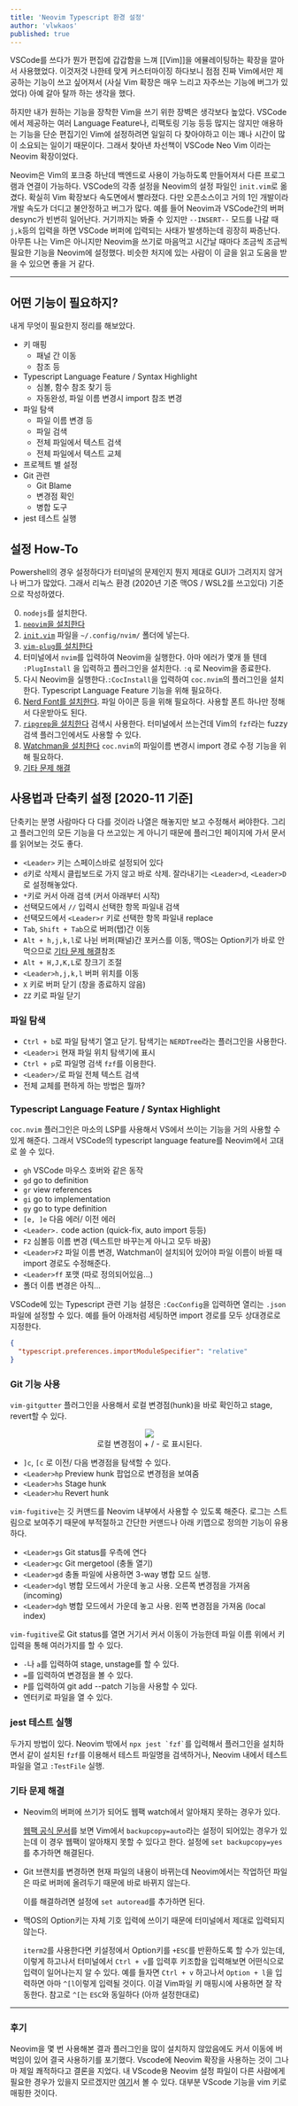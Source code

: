 ```yaml
---
title: 'Neovim Typescript 환경 설정'
author: 'vlwkaos'
published: true
---
```


VSCode를 쓰다가 뭔가 편집에 갑갑함을 느껴 [[Vim]]을 에뮬레이팅하는 확장을 깔아서 사용했었다. 이것저것 나한테 맞게 커스터마이징 하다보니 점점 진짜 Vim에서만 제공하는 기능이 쓰고 싶어져서 (사실 Vim 확장은 매우 느리고 자주쓰는 기능에 버그가 있었다) 아예 갈아 탈까 하는 생각을 했다. 

하지만 내가 원하는 기능을 장착한 Vim을 쓰기 위한 장벽은 생각보다 높았다. VSCode에서 제공하는 여러 Language Feature나, 리팩토링 기능 등등 많지는 않지만 애용하는 기능을 단순 편집기인 Vim에 설정하려면 일일히 다 찾아야하고 이는 꽤나 시간이 많이 소요되는 일이기 때문이다. 그래서 찾아낸 차선책이 VSCode Neo Vim 이라는 Neovim 확장이었다. 

Neovim은 Vim의 포크중 하난데 백엔드로 사용이 가능하도록 만들어져서 다른 프로그램과 연결이 가능하다. VSCode의 각종 설정을 Neovim의 설정 파일인 `init.vim`로 옮겼다. 확실히 Vim 확장보다 속도면에서 빨라졌다. 다만 오픈소스이고 거의 1인 개발이라 개발 속도가 더디고 불안정하고 버그가 많다. 예를 들어 Neovim과 VSCode간의 버퍼 desync가 빈번히 일어난다. 거기까지는 봐줄 수 있지만 `--INSERT--` 모드를 나갈 때 `j,k`등의 입력을 하면 VSCode 버퍼에 입력되는 사태가 발생하는데 굉장히 짜증난다. 아무튼 나는 Vim은 아니지만 Neovim을 쓰기로 마음먹고 시간날 때마다 조금씩 조금씩 필요한 기능을 Neovim에 설정했다. 비슷한 처지에 있는 사람이 이 글을 읽고 도움을 받을 수 있으면 좋을 거 같다.

---

## 어떤 기능이 필요하지?

내게 무엇이 필요한지 정리를 해보았다.

- 키 매핑
  - 패널 간 이동
  - 참조 등
- Typescript Language Feature / Syntax Highlight
  - 심볼, 함수 참조 찾기 등
  - 자동완성, 파일 이름 변경시 import 참조 변경
- 파일 탐색 
  - 파일 이름 변경 등
  - 파일 검색
  - 전체 파일에서 텍스트 검색
  - 전체 파일에서 텍스트 교체
- 프로젝트 별 설정
- Git 관련
  - Git Blame
  - 변경점 확인
  - 병합 도구
- jest 테스트 실행

## 설정 How-To

Powershell의 경우 설정하다가 터미널의 문제인지 뭔지 제대로 GUI가 그려지지 않거나 버그가 많았다. 그래서 리눅스 환경 (2020년 기준 맥OS / WSL2를 쓰고있다) 기준으로 작성하였다.

0. `nodejs`를 설치한다.
1. [`neovim`을 설치한다](https://github.com/neovim/neovim/wiki/Installing-Neovim)
2. [`init.vim`](https://github.com/vlwkaos/dotfiles/blob/main/nvim/init.vim) 파일을 `~/.config/nvim/` 폴더에 넣는다. 
3. [`vim-plug`를 설치한다](https://github.com/junegunn/vim-plug)
4. 터미널에서 `nvim`를 입력하여 Neovim을 실행한다. 아마 에러가 몇개 뜰 텐데 `:PlugInstall` 을 입력하고 플러그인을 설치한다. `:q` 로 Neovim을 종료한다.
5. 다시 Neovim을 실행한다.`:CocInstall`을 입력하여 `coc.nvim`의 플러그인을 설치한다. Typescript Language Feature 기능을 위해 필요하다.
6. [Nerd Font를 설치한다](https://github.com/ryanoasis/nerd-fonts). 파일 아이콘 등을 위해 필요하다. 사용할 폰트 하나만 정해서 다운받아도 된다.
7. [`ripgrep`을 설치한다](https://github.com/BurntSushi/ripgrep) 검색시 사용한다. 터미널에서 쓰는건데 Vim의 `fzf`라는 fuzzy 검색 플러그인에서도 사용할 수 있다.
8. [Watchman을 설치한다](https://facebook.github.io/watchman/) `coc.nvim`의 파일이름 변경시 import 경로 수정 기능을 위해 필요하다.
9. [기타 문제 해결](#기타-문제-해결)

## 사용법과 단축키 설정 [2020-11 기준]

단축키는 분명 사람마다 다 다를 것이라 나열은 해놓지만 보고 수정해서 써야한다. 그리고 플러그인의 모든 기능을 다 쓰고있는 게 아니기 때문에 플러그인 페이지에 가서 문서를 읽어보는 것도 좋다.

- `<Leader>` 키는 스페이스바로 설정되어 있다
- `d`키로 삭제시 클립보드로 가지 않고 바로 삭제. 잘라내기는 `<Leader>d`, `<Leader>D`로 설정해놓았다.
- `*`키로 커서 아래 검색 (커서 아래부터 시작)
- 선택모드에서 `//` 입력시 선택한 항목 파일내 검색
- 선택모드에서 `<Leader>r` 키로 선택한 항목 파일내 replace
- `Tab`, `Shift + Tab`으로 버퍼(탭)간 이동
- `Alt + h,j,k,l`로 나뉜 버퍼(패널)간 포커스를 이동, 맥OS는 Option키가 바로 안먹으므로 [기타 문제 해결](#기타-문제-해결)참조
- `Alt + H,J,K,L`로 창크기 조절
- `<Leader>h,j,k,l` 버퍼 위치를 이동
- `X` 키로 버퍼 닫기 (창을 종료하지 않음)
- `ZZ` 키로 파일 닫기

### 파일 탐색

- `Ctrl + b`로 파일 탐색기 열고 닫기. 탐색기는 `NERDTree`라는 플러그인을 사용한다.
- `<Leader>i` 현재 파일 위치 탐색기에 표시
- `Ctrl + p`로 파일명 검색 `fzf`를 이용한다.
- `<Leader>/`로 파일 전체 텍스트 검색
- 전체 교체를 편하게 하는 방법은 뭘까?

### Typescript Language Feature / Syntax Highlight

`coc.nvim` 플러그인은 마소의 LSP를 사용해서 VS에서 쓰이는 기능을 거의 사용할 수 있게 해준다. 그래서 VSCode의 typescript language feature를 Neovim에서 고대로 쓸 수 있다.

- `gh` VSCode 마우스 호버와 같은 동작
- `gd` go to definition
- `gr` view references
- `gi` go to implementation
- `gy` go to type definition
- `[e, ]e` 다음 에러/ 이전 에러
- `<Leader>.` code action (quick-fix, auto import 등등)
- `F2` 심볼등 이름 변경 (텍스트만 바꾸는게 아니고 모두 바꿈)
- `<Leader>F2` 파일 이름 변경, Watchman이 설치되어 있어야 파일 이름이 바뀔 때 import 경로도 수정해준다.
- `<Leader>ff` 포맷 (따로 정의되어있음...)
- 폴더 이름 변경은 아직...

VSCode에 있는 Typescript 관련 기능 설정은 `:CocConfig`을 입력하면 열리는 `.json` 파일에 설정할 수 있다.
예를 들어 아래처럼 세팅하면 import 경로를 모두 상대경로로 지정한다.

```json
{
  "typescript.preferences.importModuleSpecifier": "relative"
}
```

### Git 기능 사용

`vim-gitgutter` 플러그인을 사용해서 로컬 변경점(hunk)을 바로 확인하고 stage, revert할 수 있다.

<p align='center'>
<img src='/assets/neovim_gitgutter.png'/>
<br><span>로컬 변경점이 + / - 로 표시된다.</span></p>

- `]c`, `[c` 로 이전/ 다음 변경점을 탐색할 수 있다.
- `<Leader>hp` Preview hunk 팝업으로 변경점을 보여줌
- `<Leader>hs` Stage hunk
- `<Leader>hu` Revert hunk

`vim-fugitive`는 깃 커맨드를 Neovim 내부에서 사용할 수 있도록 해준다. 로그는 스트림으로 보여주기 때문에 부적절하고 간단한 커맨드나 아래 키맵으로 정의한 기능이 유용하다.

- `<Leader>gs` Git status를 우측에 연다
- `<Leader>gc` Git mergetool (충돌 열기)
- `<Leader>gd` 충돌 파일에 사용하면 3-way 병합 모드 실행.
- `<Leader>dgl` 병합 모드에서 가운데 놓고 사용. 오른쪽 변경점을 가져옴 (incoming)
- `<Leader>dgh` 병합 모드에서 가운데 놓고 사용. 왼쪽 변경점을 가져옴 (local index)

`vim-fugitive`로 Git status를 열면 거기서 커서 이동이 가능한데 파일 이름 위에서 키 입력을 통해 여러가지를 할 수 있다.

- `-`나 `a`를 입력하여 stage, unstage를 할 수 있다.
- `=`를 입력하여 변경점을 볼 수 있다.
- `P`를 입력하여 git add --patch 기능을 사용할 수 있다.
- 엔터키로 파일을 열 수 있다.

### jest 테스트 실행

두가지 방법이 있다. Neovim 밖에서 `` npx jest `fzf` ``를 입력해서 플러그인을 설치하면서 같이 설치된 `fzf`를 이용해서 테스트 파일명을 검색하거나,
Neovim 내에서 테스트 파일을 열고 `:TestFile` 실행.

### 기타 문제 해결

- Neovim의 버퍼에 쓰기가 되어도 웹팩 watch에서 알아채지 못하는 경우가 있다. 

  [웹팩 공식 문서](https://webpack.js.org/configuration/watch/)를 보면 Vim에서 `backupcopy=auto`라는 설정이 되어있는 경우가 있는데 이 경우 웹팩이 알아채지 못할 수 있다고 한다. 설정에 `set backupcopy=yes`를 추가하면 해결된다.

- Git 브랜치를 변경하면 현재 파일의 내용이 바뀌는데 Neovim에서는 작업하던 파일은 따로 버퍼에 올려두기 때문에 바로 바뀌지 않는다. 

  이를 해결하려면 설정에 `set autoread`를 추가하면 된다.

- 맥OS의 Option키는 자체 기호 입력에 쓰이기 때문에 터미널에서 제대로 입력되지 않는다. 
  
  `iterm2`를 사용한다면 키설정에서 Option키를 `+ESC`를 반환하도록 할 수가 있는데, 이렇게 하고나서 터미널에서 `Ctrl + v`를 입력후 키조합을 입력해보면 어떤식으로 입력이 일어나는지 알 수 있다. 예를 들자면 `Ctrl + v` 하고나서 `Option + l`을 입력하면 아마 `^[l`이렇게 입력될 것이다. 이걸 Vim파일 키 매핑시에 사용하면 잘 작동한다. 참고로 `^[`는 `ESC`와 동일하다 (아까 설정한대로)


---

### 후기 

Neovim을 몇 번 사용해본 결과 플러그인을 많이 설치하지 않았음에도 커서 이동에 버벅임이 있어 결국 사용하기를 포기했다. Vscode에 Neovim 확장을 사용하는 것이 그나마 제일 쾌적하다고 결론을 지었다. 내 VScode용 Neovim 설정 파일이 다른 사람에게 필요한 경우가 있을지 모르겠지만 [여기](https://github.com/vlwkaos/dotfiles/blob/main/vscode/init.vim)서 볼 수 있다. 대부분 VScode 기능을 vim 키로 매핑한 것이다.


